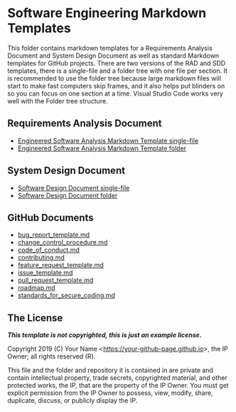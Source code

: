 # Software Engineering Markdown Templates

This folder contains markdown templates for a Requirements Analysis Document and System Design Document as well as standard Markdown templates for GitHub projects. There are two versions of the RAD and SDD templates, there is a single-file and a folder tree with one file per section. It is recommended to use the folder tree because large markdown files will start to make fast computers skip frames, and it also helps put blinders on so you can focus on one section at a time. Visual Studio Code works very well with the Folder tree structure.

## Requirements Analysis Document

* [Engineered Software Analysis Markdown Template single-file](./requirements_analysis_document.md)
* [Engineered Software Analysis Markdown Template folder](./rad/readme.md)

## System Design Document

* [Software Design Document single-file](./software_design_document.md)
* [Software Design Document folder](./sdd/readme.md)

## GitHub Documents

* [bug_report_template.md](./docs/bug_report_template.md)
* [change_control_procedure.md](./docs/change_control_procedure.md)
* [code_of_conduct.md](./docs/code_of_conduct.md)
* [contributing.md](./docs/contributing.md)
* [feature_request_template.md](./docs/feature_request_template.md)
* [issue_template.md](./docs/issue_template.md)
* [pull_request_template.md](./docs/pull_request_template.md)
* [roadmap.md](./docs/roadmap.md)
* [standards_for_secure_coding.md](./docs/standards_for_secure_coding.md)

## The License

***This template is not copyrighted, this is just an example license.***

Copyright 2019 (C) Your Name <<https://your-github-page.github.io>>, the IP Owner; all rights reserved (R).

This file and the folder and repository it is contained in are private and contain intellectual property, trade secrets, copyrighted material, and other protected works, the IP, that are the property of the IP Owner. You must get explicit permission from the IP Owner to possess, view, modify, share, duplicate, discuss, or publicly display the IP.
